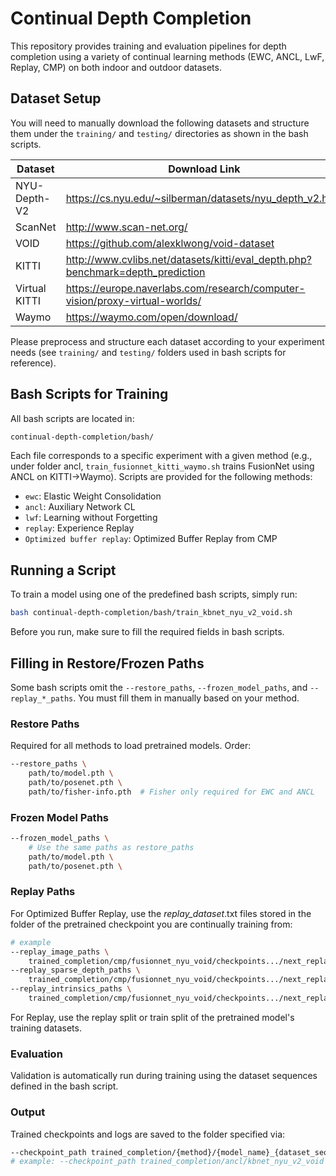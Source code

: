 # Continual Depth Completion

This repository provides training and evaluation pipelines for depth completion using a variety of continual learning methods (EWC, ANCL, LwF, Replay, CMP) on both indoor and outdoor datasets. 

## Dataset Setup

You will need to manually download the following datasets and structure them under the `training/` and `testing/` directories as shown in the bash scripts.

| Dataset       | Download Link                                                                 |
|---------------|-------------------------------------------------------------------------------|
| NYU-Depth-V2  | https://cs.nyu.edu/~silberman/datasets/nyu_depth_v2.html                     |
| ScanNet       | http://www.scan-net.org/                                                     |
| VOID          | https://github.com/alexklwong/void-dataset                                   |
| KITTI         | http://www.cvlibs.net/datasets/kitti/eval_depth.php?benchmark=depth_prediction |
| Virtual KITTI | https://europe.naverlabs.com/research/computer-vision/proxy-virtual-worlds/  |
| Waymo         | https://waymo.com/open/download/                                              |

Please preprocess and structure each dataset according to your experiment needs (see `training/` and `testing/` folders used in bash scripts for reference).

## Bash Scripts for Training

All bash scripts are located in:
```bash
continual-depth-completion/bash/
```

Each file corresponds to a specific experiment with a given method (e.g., under folder ancl, `train_fusionnet_kitti_waymo.sh` trains FusionNet using ANCL on KITTI→Waymo). Scripts are provided for the following methods:

- `ewc`: Elastic Weight Consolidation
- `ancl`: Auxiliary Network CL 
- `lwf`: Learning without Forgetting
- `replay`: Experience Replay
- `Optimized buffer replay`: Optimized Buffer Replay from CMP

## Running a Script

To train a model using one of the predefined bash scripts, simply run:

```bash
bash continual-depth-completion/bash/train_kbnet_nyu_v2_void.sh
```
Before you run, make sure to fill the required fields in bash scripts. 
## Filling in Restore/Frozen Paths

Some bash scripts omit the `--restore_paths`, `--frozen_model_paths`, and `--replay_*_paths`. You must fill them in manually based on your method.

### Restore Paths

Required for all methods to load pretrained models. Order:

```bash
--restore_paths \
    path/to/model.pth \
    path/to/posenet.pth \
    path/to/fisher-info.pth  # Fisher only required for EWC and ANCL
```
### Frozen Model Paths 
```bash
--frozen_model_paths \ 
    # Use the same paths as restore_paths
    path/to/model.pth \
    path/to/posenet.pth \
```
### Replay Paths 
For Optimized Buffer Replay, use the *_replay_dataset_*.txt files stored in the folder of the pretrained checkpoint you are continually training from:
```bash
# example
--replay_image_paths \
    trained_completion/cmp/fusionnet_nyu_void/checkpoints.../next_replay_dataset_image_paths.txt
--replay_sparse_depth_paths \
    trained_completion/cmp/fusionnet_nyu_void/checkpoints.../next_replay_dataset_sparse_depth_paths.txt
--replay_intrinsics_paths \
    trained_completion/cmp/fusionnet_nyu_void/checkpoints.../next_replay_dataset_intrinsics_paths.txt
```
For Replay, use the replay split or train split of the pretrained model's training datasets. 
### Evaluation
Validation is automatically run during training using the dataset sequences defined in the bash script. 

### Output

Trained checkpoints and logs are saved to the folder specified via:
```bash
--checkpoint_path trained_completion/{method}/{model_name}_{dataset_sequence}
# example: --checkpoint_path trained_completion/ancl/kbnet_nyu_v2_void
```
